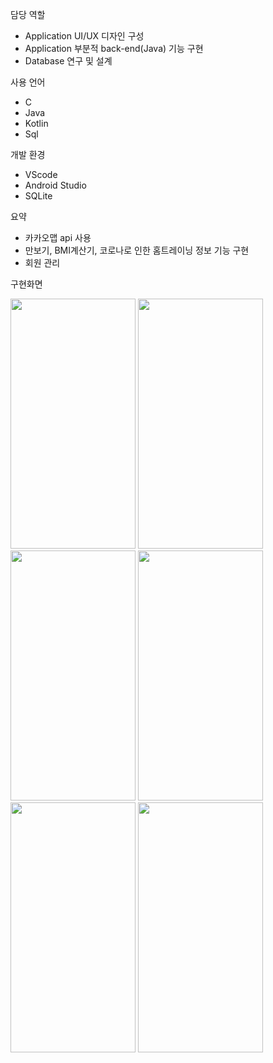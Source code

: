 담당 역할
- Application UI/UX 디자인 구성
- Application 부분적 back-end(Java) 기능 구현
- Database 연구 및 설계

사용 언어 
- C
- Java
- Kotlin
- Sql

개발 환경 
- VScode 
- Android Studio
- SQLite

요약  
- 카카오맵 api 사용
- 만보기, BMI계산기, 코로나로 인한 홈트레이닝 정보 기능 구현
- 회원 관리
  
구현화면


<img src="https://github.com/lwonj/Health_Helper/assets/120168925/c9c9cd2c-89e9-4cd5-87c2-cc3d52a4408f" width="200" height="400"/>
<img src="https://github.com/lwonj/Health_Helper/assets/120168925/d34191bb-8a46-4d60-a4bd-28d38f3f509f" width="200" height="400"/>
<img src="https://github.com/lwonj/Health_Helper/assets/120168925/781060e3-024b-47d3-b7a8-b707af5b4afe" width="200" height="400"/>
<img src="https://github.com/lwonj/Health_Helper/assets/120168925/fcccec02-818e-4be2-aa92-75da1c3659df" width="200" height="400"/>
<img src="https://github.com/lwonj/Health_Helper/assets/120168925/c552cb92-0259-435a-92a5-bf18d893a8c8)" width="200" height="400"/>
<img src="https://github.com/lwonj/Health_Helper/assets/120168925/a07cca56-ea57-44e5-9684-f35d4dbde22a)" width="200" height="400"/>
